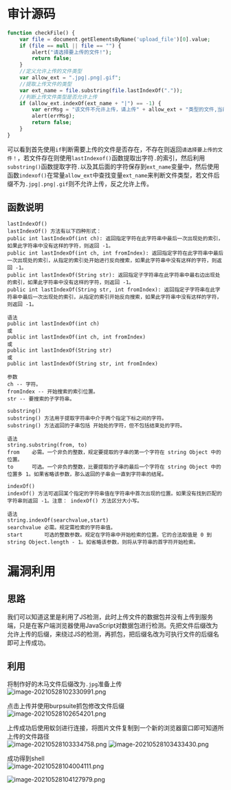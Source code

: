 
# 审计源码
```php
function checkFile() {
    var file = document.getElementsByName('upload_file')[0].value;
    if (file == null || file == "") {
        alert("请选择要上传的文件!");
        return false;
    }
    //定义允许上传的文件类型
    var allow_ext = ".jpg|.png|.gif";
    //提取上传文件的类型
    var ext_name = file.substring(file.lastIndexOf("."));
    //判断上传文件类型是否允许上传
    if (allow_ext.indexOf(ext_name + "|") == -1) {
        var errMsg = "该文件不允许上传，请上传" + allow_ext + "类型的文件,当前文件类型为：" + ext_name;
        alert(errMsg);
        return false;
    }
}
```

可以看到首先使用`if`判断需要上传的文件是否存在，不存在则返回`请选择要上传的文件！`，若文件存在则使用`lastIndexof()`函数提取出字符`.`的索引，然后利用`substring()`函数提取字符`.`以及其后面的字符保存到`ext_name`变量中，然后使用函数`indexof()`在常量`allow_ext`中查找变量`ext_name`来判断文件类型，若文件后缀不为`.jpg|.png|.gif`则不允许上传，反之允许上传。


## 函数说明
```
lastIndexOf()
lastIndexOf() 方法有以下四种形式：
public int lastIndexOf(int ch): 返回指定字符在此字符串中最后一次出现处的索引，如果此字符串中没有这样的字符，则返回 -1。
public int lastIndexOf(int ch, int fromIndex): 返回指定字符在此字符串中最后一次出现处的索引，从指定的索引处开始进行反向搜索，如果此字符串中没有这样的字符，则返回 -1。
public int lastIndexOf(String str): 返回指定子字符串在此字符串中最右边出现处的索引，如果此字符串中没有这样的字符，则返回 -1。
public int lastIndexOf(String str, int fromIndex): 返回指定子字符串在此字符串中最后一次出现处的索引，从指定的索引开始反向搜索，如果此字符串中没有这样的字符，则返回 -1。

语法
public int lastIndexOf(int ch)
或
public int lastIndexOf(int ch, int fromIndex)
或
public int lastIndexOf(String str)
或
public int lastIndexOf(String str, int fromIndex)

参数
ch -- 字符。
fromIndex -- 开始搜索的索引位置。
str -- 要搜索的子字符串。
```

```
substring()
substring() 方法用于提取字符串中介于两个指定下标之间的字符。
substring() 方法返回的子串包括 开始处的字符，但不包括结束处的字符。

语法
string.substring(from, to)
from	必需。一个非负的整数，规定要提取的子串的第一个字符在 string Object 中的位置。
to	    可选。一个非负的整数，比要提取的子串的最后一个字符在 string Object 中的位置多 1。如果省略该参数，那么返回的子串会一直到字符串的结尾。
```

```
indexOf()
indexOf() 方法可返回某个指定的字符串值在字符串中首次出现的位置。如果没有找到匹配的字符串则返回 -1。注意： indexOf() 方法区分大小写。

语法
string.indexOf(searchvalue,start)
searchvalue	必需。规定需检索的字符串值。
start	    可选的整数参数。规定在字符串中开始检索的位置。它的合法取值是 0 到 string Object.length - 1。如省略该参数，则将从字符串的首字符开始检索。
```


# 漏洞利用

## 思路
我们可以知道这里是利用了JS检测，此时上传文件的数据包并没有上传到服务端，只是在客户端浏览器使用JavaScript对数据包进行检测。先把文件后缀改为允许上传的后缀，来绕过JS的检测，再抓包，把后缀名改为可执行文件的后缀名即可上传成功。


## 利用
将制作好的木马文件后缀改为`.jpg`准备上传<br />![image-20210528102330991.png](_img/assets/1656469869148-fd5209b2-aec0-451f-98bf-d835f70c22b9.png)

点击上传并使用burpsuite抓包修改文件后缀<br />![image-20210528102654201.png](_img/assets/1656469873192-00139ebe-5a3e-4a3c-b46c-51fbbe3cb4a5.png)

上传成功后使用蚁剑进行连接，将图片文件复制到一个新的浏览器窗口即可知道所上传的文件路径<br />![image-20210528103334758.png](_img/assets/1656469877549-a2c2186b-4dde-4097-9e11-ed5939a94549.png)
![image-20210528103433430.png](_img/assets/1656469881034-fa597551-60df-446f-ad54-4e67c231dbaf.png)

成功得到shell<br />![image-20210528104004111.png](_img/assets/1656469884946-93e212ba-0e08-4c57-921b-b1f64b31befb.png)

![image-20210528104127979.png](_img/assets/1656469889000-e2599c5e-2560-4d81-87dc-1bfaf4f47c2c.png)
